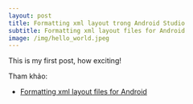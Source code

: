 ```yaml
---
layout: post
title: Formatting xml layout trong Android Studio
subtitle: Formatting xml layout files for Android
image: /img/hello_world.jpeg
---
```


This is my first post, how exciting!


Tham khảo:
- [Formatting xml layout files for Android](https://medium.com/@VeraKern/formatting-xml-layout-files-for-android-47aec62722fc)